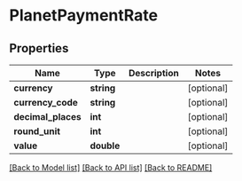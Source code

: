 # PlanetPaymentRate

## Properties
Name | Type | Description | Notes
------------ | ------------- | ------------- | -------------
**currency** | **string** |  | [optional] 
**currency_code** | **string** |  | [optional] 
**decimal_places** | **int** |  | [optional] 
**round_unit** | **int** |  | [optional] 
**value** | **double** |  | [optional] 

[[Back to Model list]](../../README.md#documentation-for-models) [[Back to API list]](../../README.md#documentation-for-api-endpoints) [[Back to README]](../../README.md)

